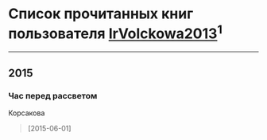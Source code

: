 # Список прочитанных книг пользователя [IrVolckowa2013](http://twitter.com/IrVolckowa2013)<sup>1</sup>
---

## 2015

### Час перед рассветом
Корсакова
> [2015-06-01] 



